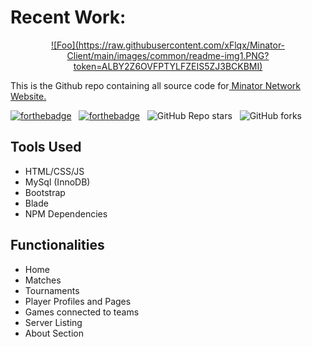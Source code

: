 
# Recent Work:

<div align="center">
  <a href="minator.vercel.app" rel="readme-img">![Foo](https://raw.githubusercontent.com/xFlqx/Minator-Client/main/images/common/readme-img1.PNG?token=ALBY2Z6OVFPTYLFZEIS5ZJ3BCKBMI)</a>
</div>

This is the Github repo containing all source code for[ Minator Network Website.](https://github.com/xFlqx/Minator-Client/ " Minator Esports Website.")

[![forthebadge](https://forthebadge.com/images/badges/built-with-love.svg)](https://forthebadge.com) &nbsp;
[![forthebadge](https://forthebadge.com/images/badges/made-with-javascript.svg)](https://forthebadge.com) &nbsp;
![GitHub Repo stars](https://img.shields.io/github/stars/xFlqx/Minator-Client?color=red&logo=github&style=for-the-badge) &nbsp;
![GitHub forks](https://img.shields.io/github/forks/Flux/Minator-Client?color=red&logo=github&style=for-the-badge)

## Tools Used

* HTML/CSS/JS
* MySql (InnoDB)
* Bootstrap
* Blade
* NPM Dependencies


## Functionalities

* Home
* Matches
* Tournaments
* Player Profiles and Pages
* Games connected to teams
* Server Listing
* About Section
